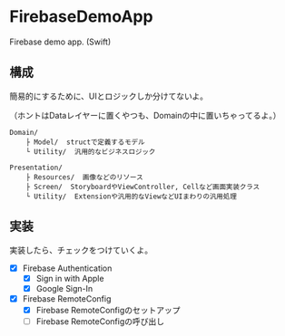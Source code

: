 # FirebaseDemoApp
Firebase demo app. (Swift)

## 構成
簡易的にするために、UIとロジックしか分けてないよ。

（ホントはDataレイヤーに置くやつも、Domainの中に置いちゃってるよ。）

```
Domain/
    ├ Model/  structで定義するモデル
    └ Utility/  汎用的なビジネスロジック
    
Presentation/
    ├ Resources/  画像などのリソース
    ├ Screen/  StoryboardやViewController, Cellなど画面実装クラス
    └ Utility/  Extensionや汎用的なViewなどUIまわりの汎用処理
```

## 実装
実装したら、チェックをつけていくよ。

- [x] Firebase Authentication
  - [x] Sign in with Apple
  - [x] Google Sign-In 
- [x] Firebase RemoteConfig
  - [x] Firebase RemoteConfigのセットアップ
  - [ ] Firebase RemoteConfigの呼び出し
